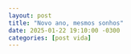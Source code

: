 ```yaml
---
layout: post
title: "Novo ano, mesmos sonhos"
date: 2025-01-22 19:10:00 -0300
categories: [post vida]
---
```

